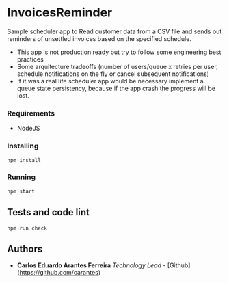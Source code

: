# InvoicesReminder

Sample scheduler app to Read customer data from a CSV file and sends out reminders of unsettled invoices based on the specified schedule.
*  This app is not production ready but try to follow some engineering best practices
*  Some arquitecture tradeoffs (number of users/queue x retries per user, schedule notifications on the fly or cancel subsequent notifications)
*  If it was a real life scheduler app would be necessary implement a queue state persistency, because if the app crash the progress will be lost.

### Requirements

* NodeJS

### Installing

```
npm install
```

### Running

```
npm start
```

## Tests and code lint

```
npm run check 
```

## Authors

* **Carlos Eduardo Arantes Ferreira**
*Technology Lead* - [Github] (https://github.com/carantes)
